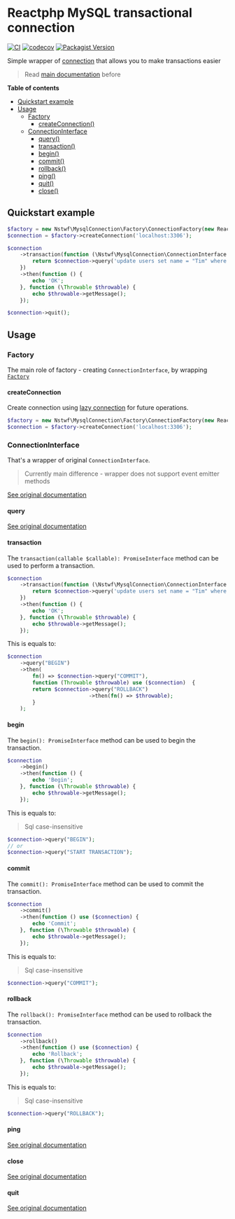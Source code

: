 # Reactphp MySQL transactional connection

[![CI](https://img.shields.io/github/actions/workflow/status/nstwfdev/mysql-connection/ci.yml?branch=master&label=ci&logo=github)](https://github.com/nstwfdev/mysql-connection/actions?query=workflow%3Aci+branch%3Amaster)
[![codecov](https://codecov.io/gh/nstwfdev/mysql-connection/branch/master/graph/badge.svg?token=9YL9FSM4RV)](https://codecov.io/gh/nstwfdev/mysql-connection)
[![Packagist Version](https://img.shields.io/packagist/v/nstwf/mysql-connection?logo=packagist)](https://packagist.org/packages/nstwf/mysql-connection)

Simple wrapper of [connection](https://github.com/friends-of-reactphp/mysql) that allows you to make transactions easier

> Read [main documentation](https://github.com/friends-of-reactphp/mysql) before

**Table of contents**

* [Quickstart example](#quickstart-example)
* [Usage](#usage)
    * [Factory](#factory)
        * [createConnection()](#createConnection)
    * [ConnectionInterface](#connectioninterface)
        * [query()](#query)
        * [transaction()](#transaction)
        * [begin()](#begin)
        * [commit()](#commit)
        * [rollback()](#rollback)
        * [ping()](#ping)
        * [quit()](#quit)
        * [close()](#close)

## Quickstart example

```php
$factory = new Nstwf\MysqlConnection\Factory\ConnectionFactory(new React\MySQL\Factory());
$connection = $factory->createConnection('localhost:3306');

$connection
    ->transaction(function (\Nstwf\MysqlConnection\ConnectionInterface $connection) {
        return $connection->query('update users set name = "Tim" where id = 3');
    })
    ->then(function () {
        echo 'OK';
    }, function (\Throwable $throwable) {
        echo $throwable->getMessage();
    });

$connection->quit();
```

## Usage

### Factory

The main role of factory - creating `ConnectionInterface`, by wrapping [`Factory`](https://github.com/friends-of-reactphp/mysql#factory)

#### createConnection

Create connection using [lazy connection](https://github.com/friends-of-reactphp/mysql#createlazyconnection) for future operations.

```php
$factory = new Nstwf\MysqlConnection\Factory\ConnectionFactory(new React\MySQL\Factory());
$connection = $factory->createConnection('localhost:3306');
```

### ConnectionInterface

That's a wrapper of original `ConnectionInterface`.

> Currently main difference - wrapper does not support event emitter methods

[See original documentation](https://github.com/friends-of-reactphp/mysql#connectioninterface)

#### query

[See original documentation](https://github.com/friends-of-reactphp/mysql#query)

#### transaction

The `transaction(callable $callable): PromiseInterface` method can be used to perform a transaction.

```php
$connection
    ->transaction(function (\Nstwf\MysqlConnection\ConnectionInterface $connection) {
        return $connection->query('update users set name = "Tim" where id = 3');
    })
    ->then(function () {
        echo 'OK';
    }, function (\Throwable $throwable) {
        echo $throwable->getMessage();
    });
```

This is equals to:

```php
$connection
    ->query("BEGIN")
    ->then(
        fn() => $connection->query("COMMIT"),
        function (Throwable $throwable) use ($connection)  {
        return $connection->query("ROLLBACK")
                          ->then(fn() => $throwable);
        }
    );
```

#### begin

The `begin(): PromiseInterface` method can be used to begin the transaction.

```php
$connection
    ->begin()
    ->then(function () {
        echo 'Begin';
    }, function (\Throwable $throwable) {
        echo $throwable->getMessage();
    });
```

This is equals to:

> Sql case-insensitive

```php
$connection->query("BEGIN");
// or
$connection->query("START TRANSACTION");
```

#### commit

The `commit(): PromiseInterface` method can be used to commit the transaction.

```php
$connection
    ->commit()
    ->then(function () use ($connection) {
        echo 'Commit';
    }, function (\Throwable $throwable) {
        echo $throwable->getMessage();
    });
```

This is equals to:

> Sql case-insensitive

```php
$connection->query("COMMIT");
```

#### rollback

The `rollback(): PromiseInterface` method can be used to rollback the transaction.

```php
$connection
    ->rollback()
    ->then(function () use ($connection) {
        echo 'Rollback';
    }, function (\Throwable $throwable) {
        echo $throwable->getMessage();
    });
```

This is equals to:

> Sql case-insensitive

```php
$connection->query("ROLLBACK");
```

#### ping

[See original documentation](https://github.com/friends-of-reactphp/mysql#ping)

#### close

[See original documentation](https://github.com/friends-of-reactphp/mysql#close)

#### quit

[See original documentation](https://github.com/friends-of-reactphp/mysql#quit)
